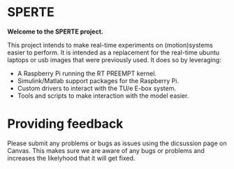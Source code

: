 # SPERTE

**Welcome to the SPERTE project.**

This project intends to make real-time experiments on (motion)systems easier to perform.
It is intended as a replacement for the real-time ubuntu laptops or usb images that were previously used.
It does so by leveraging:

- A Raspberry Pi running the RT PREEMPT kernel.
- Simulink/Matlab support packages for the Raspberry Pi.
- Custom drivers to interact with the TU/e E-box system.
- Tools and scripts to make interaction with the model easier.

# Providing feedback
Please submit any problems or bugs as issues using the dicsussion page on Canvas.
This makes sure we are aware of any bugs or problems and increases the likelyhood that it will get fixed.

